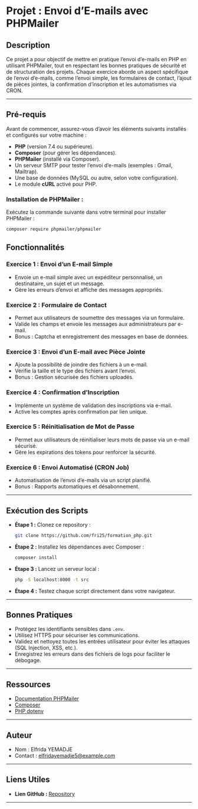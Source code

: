 # **Projet : Envoi d’E-mails avec PHPMailer**

## **Description**
Ce projet a pour objectif de mettre en pratique l’envoi d’e-mails en PHP en utilisant PHPMailer, tout en respectant les bonnes pratiques de sécurité et de structuration des projets. Chaque exercice aborde un aspect spécifique de l’envoi d’e-mails, comme l’envoi simple, les formulaires de contact, l’ajout de pièces jointes, la confirmation d’inscription et les automatismes via CRON.

---

## **Pré-requis**
Avant de commencer, assurez-vous d’avoir les éléments suivants installés et configurés sur votre machine :
- **PHP** (version 7.4 ou supérieure).
- **Composer** (pour gérer les dépendances).
- **PHPMailer** (installé via Composer).
- Un serveur SMTP pour tester l’envoi d’e-mails (exemples : Gmail, Mailtrap).
- Une base de données (MySQL ou autre, selon votre configuration).
- Le module **cURL** activé pour PHP.

### Installation de PHPMailer :
Exécutez la commande suivante dans votre terminal pour installer PHPMailer :
```bash
composer require phpmailer/phpmailer
```


## **Fonctionnalités**
### **Exercice 1 : Envoi d’un E-mail Simple**
- Envoie un e-mail simple avec un expéditeur personnalisé, un destinataire, un sujet et un message.
- Gère les erreurs d’envoi et affiche des messages appropriés.

### **Exercice 2 : Formulaire de Contact**
- Permet aux utilisateurs de soumettre des messages via un formulaire.
- Valide les champs et envoie les messages aux administrateurs par e-mail.
- Bonus : Captcha et enregistrement des messages en base de données.

### **Exercice 3 : Envoi d’un E-mail avec Pièce Jointe**
- Ajoute la possibilité de joindre des fichiers à un e-mail.
- Vérifie la taille et le type des fichiers avant l’envoi.
- Bonus : Gestion sécurisée des fichiers uploadés.

### **Exercice 4 : Confirmation d’Inscription**
- Implémente un système de validation des inscriptions via e-mail.
- Active les comptes après confirmation par lien unique.

### **Exercice 5 : Réinitialisation de Mot de Passe**
- Permet aux utilisateurs de réinitialiser leurs mots de passe via un e-mail sécurisé.
- Gère les expirations des tokens pour renforcer la sécurité.

### **Exercice 6 : Envoi Automatisé (CRON Job)**
- Automatisation de l’envoi d’e-mails via un script planifié.
- Bonus : Rapports automatiques et désabonnement.

---

## **Exécution des Scripts**
- **Étape 1 :** Clonez ce repository :
  ```bash
  git clone https://github.com/fri25/formation_php.git
  ```
- **Étape 2 :** Installez les dépendances avec Composer :
  ```bash
  composer install
  ```
- **Étape 3 :** Lancez un serveur local :
  ```bash
  php -S localhost:8000 -t src
  ```
- **Étape 4 :** Testez chaque script directement dans votre navigateur.

---

## **Bonnes Pratiques**
- Protégez les identifiants sensibles dans `.env`.
- Utilisez HTTPS pour sécuriser les communications.
- Validez et nettoyez toutes les entrées utilisateur pour éviter les attaques (SQL Injection, XSS, etc.).
- Enregistrez les erreurs dans des fichiers de logs pour faciliter le débogage.

---

## **Ressources**
- [Documentation PHPMailer](https://github.com/PHPMailer/PHPMailer)
- [Composer](https://getcomposer.org/)
- [PHP dotenv](https://github.com/vlucas/phpdotenv)

---

## **Auteur**
- Nom : Elfrida YEMADJE
- Contact : [elfridayemadje5@example.com](mailto:elfridayemadje5@example.com)

---

## **Liens Utiles**
- **Lien GitHub :** [Repository](https://github.com/fri25/formation_php.git)

---
